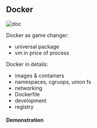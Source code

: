 ## Docker

![doc](https://blog.linode.com/wp-content/uploads/2014/01/docker.png)

Docker as game changer:

* universal package
* vm in price of process


Docker in details:

* images & containers
* namespaces, cgruops, union fs
* networking
* Dockerfile
* development
* registry

#### Demonstration

